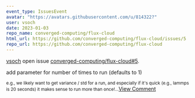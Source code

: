 ```yaml
---
event_type: IssuesEvent
avatar: "https://avatars.githubusercontent.com/u/814322?"
user: vsoch
date: 2023-01-03
repo_name: converged-computing/flux-cloud
html_url: https://github.com/converged-computing/flux-cloud/issues/5
repo_url: https://github.com/converged-computing/flux-cloud
---
```


<a href='https://github.com/vsoch' target='_blank'>vsoch</a> open issue <a href='https://github.com/converged-computing/flux-cloud/issues/5' target='_blank'>converged-computing/flux-cloud#5</a>.

<p>add parameter for number of times to run (defaults to 1)</p><small>e.g., we likely want to get variance / std for a run, and especially if it's quick (e.g., lammps is 20 seconds) it makes sense to run more than once!...</small><a href='https://github.com/converged-computing/flux-cloud/issues/5' target='_blank'>View Comment</a>